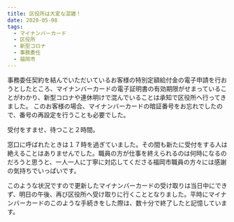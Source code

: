 ```yaml
---
title: 区役所は大変な混雑！
date: 2020-05-08
tags:
  - マイナンバーカード
  - 区役所
  - 新型コロナ
  - 事務委任
  - 福岡市
---
```


事務委任契約を結んでいただいているお客様の特別定額給付金の電子申請を行おうとしたところ、マイナンバーカードの電子証明書の有効期限がせまっていることがわかり、新型コロナや連休明けで混んでいることは承知で区役所へ行ってきました。
このお客様の場合、マイナンバーカードの暗証番号をお忘れでしたので、番号の再設定を行うことも必要でした。

受付をすませ、待つこと２時間。

窓口に呼ばれたときは１７時を過ぎていました。その間も新たに受付をする人は絶えることはありませんでした。職員の方が仕事を終えられるのは何時になるのだろうと思うと、一人一人に丁寧に対応してくださる福岡市職員の方々には感謝の気持ちでいっぱいです。

このような状況ですので更新したマイナンバーカードの受け取りは当日中にできず、明日の午後、再び区役所へ受け取りに行くこととなりました。平時にマイナンバーカードのこのような手続きをした際は、数十分で終了したと記憶しています。
